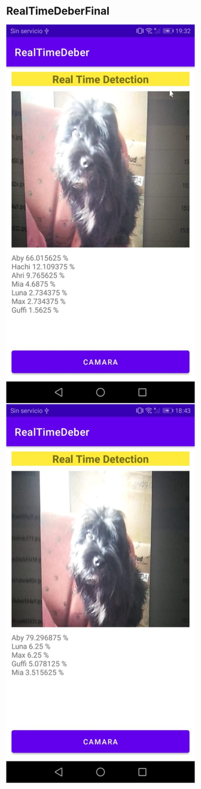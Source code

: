 # RealTimeDeberFinal

![](https://github.com/JordyR15/RealTimeDeberFinal2/blob/master/8b80641a-3283-41ee-bf27-65d89595a114.jpg)
![](https://github.com/JordyR15/RealTimeDeberFinal2/blob/master/2d4417cc-46fe-4429-912a-2e316578cd43.jpg)
